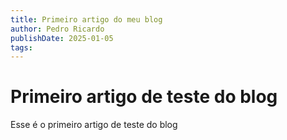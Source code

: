 ```yaml
---
title: Primeiro artigo do meu blog
author: Pedro Ricardo
publishDate: 2025-01-05
tags:
---
```


# Primeiro artigo de teste do blog

Esse é o primeiro artigo de teste do blog

